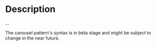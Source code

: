 # Description
…


The carousel pattern's syntax is in bèta stage and might be subject to change in the near future.